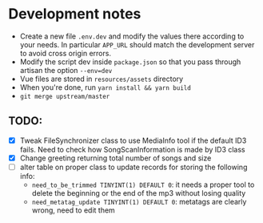 # Development notes

* Create a new file `.env.dev` and modify the values there according to your needs.
In particular `APP_URL` should match the development server to avoid cross origin errors.
* Modify the script dev inside `package.json` so that you pass through artisan the option `--env=dev`
* Vue files are stored in `resources/assets` directory
* When you're done, run `yarn install && yarn build`
* `git merge upstream/master`

## TODO:

* [X] Tweak FileSynchronizer class to use MediaInfo tool if the default ID3 fails. Need to
check how SongScanInformation is made by ID3 class
* [X] Change greeting returning total number of songs and size
* [ ] alter table on proper class to update records for storing the following info:
  * `need_to_be_trimmed TINYINT(1) DEFAULT 0`: it needs a proper tool to delete the beginning or the end of the mp3 without losing quality
  * `need_metatag_update TINYINT(1) DEFAULT 0`: metatags are clearly wrong, need to edit them
